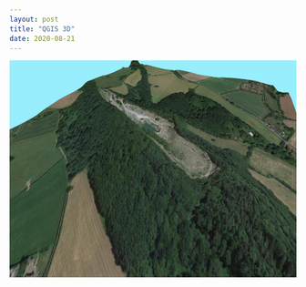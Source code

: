 ```yaml
---
layout: post
title: "QGIS 3D"
date: 2020-08-21
---
```


<img src="/qgis_3d.png" alt="QGIS Viewshed" style="width:844;height:381px;">
